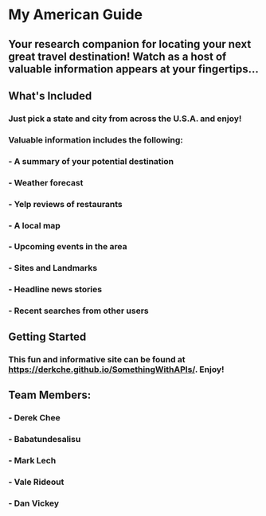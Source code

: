 # My American Guide

## Your research companion for locating your next great travel destination! Watch as a host of valuable information appears at your fingertips...

## What's Included

### Just pick a state and city from across the U.S.A. and enjoy!

### Valuable information includes the following:

### - A summary of your potential destination

### - Weather forecast

### - Yelp reviews of restaurants

### - A local map

### - Upcoming events in the area

### - Sites and Landmarks

### - Headline news stories

### - Recent searches from other users

## Getting Started

### This fun and informative site can be found at <a href="https://derkche.github.io/SomethingWithAPIs/">https://derkche.github.io/SomethingWithAPIs/</a>. Enjoy!

## Team Members:

### - Derek Chee

### - Babatundesalisu

### - Mark Lech

### - Vale Rideout

### - Dan Vickey